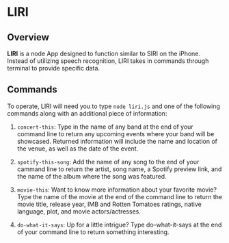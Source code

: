 # LIRI

## Overview
 **LIRI** is a node App designed to function similar to SIRI on the iPhone.  Instead of utilizing speech recognition, LIRI takes in commands through terminal to provide specific data.

## Commands
 To operate, LIRI will need you to type `node liri.js` and one of the following commands along with an additional piece of information:
  1. `concert-this`: Type in the name of any band at the end of your command line to return any upcoming events where your band will be showcased.  Returned information will include the name and location of the venue, as well as the date of the event.

  2. `spotify-this-song`: Add the name of any song to the end of your cammand line to return the artist, song name, a Spotify preview link, and the name of the album where the song was featured.

  3. `movie-this`: Want to know more information about your favorite movie? Type the name of the movie at the end of the command line to return the movie title, release year, IMB and Rotten Tomatoes ratings, native language, plot, and movie actors/actresses.

  4. `do-what-it-says`: Up for a little intrigue?  Type do-what-it-says at the end of your command line to return something interesting.
